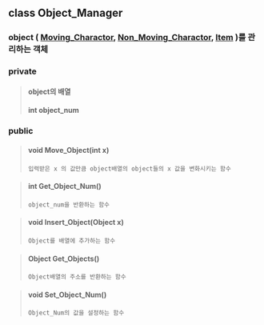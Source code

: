 ## class Object_Manager
### object ( [Moving_Charactor](moving_charactor.md), [Non_Moving_Charactor](non_moving_charactor.md), [Item](item.md) )를 관리하는 객체

### private
> #### object의 배열
> #### int object_num
> #### 

### public

> #### void Move_Object(int x) 
>     입력받은 x 의 값만큼 object배열의 object들의 x 값을 변화시키는 함수

> #### int Get_Object_Num()
>     object_num을 반환하는 함수

> #### void Insert_Object(Object x)
>     Object를 배열에 추가하는 함수

> #### Object Get_Objects()
>     Object배열의 주소를 반환하는 함수

> #### void Set_Object_Num()
>     Object_Num의 값을 설정하는 함수
